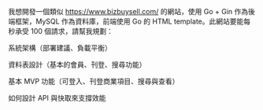 我想開發一個類似 https://www.bizbuysell.com/ 的網站，使用 Go + Gin 作為後端框架，MySQL 作為資料庫，前端使用 Go 的 HTML template。此網站要能每秒承受 100 個請求，請幫我規劃：

系統架構（部署建議、負載平衡）

資料表設計（基本的會員、刊登、搜尋功能）

基本 MVP 功能（可登入、刊登商業項目、搜尋與查看）

如何設計 API 與快取來支撐效能

